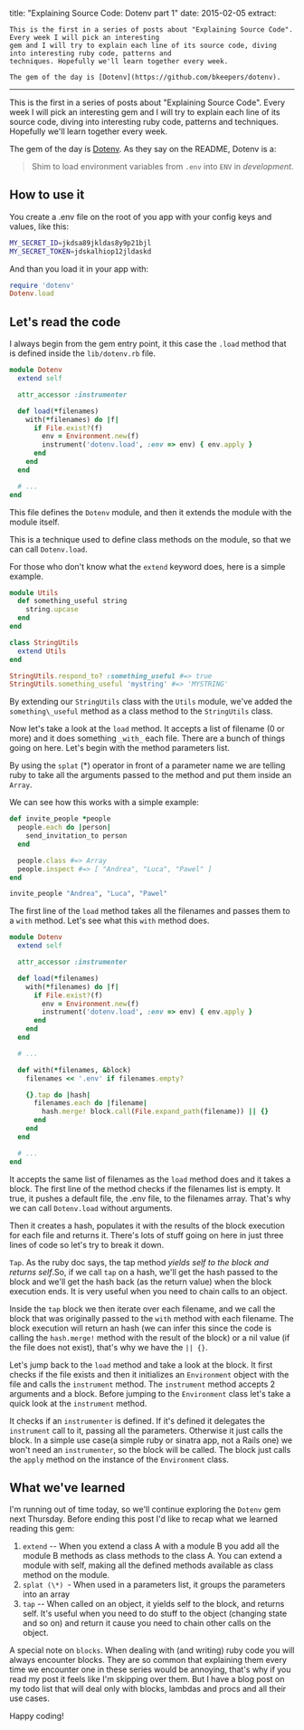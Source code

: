 title: "Explaining Source Code: Dotenv part 1"
date: 2015-02-05
extract:
  >
    This is the first in a series of posts about "Explaining Source Code". Every week I will pick an interesting
    gem and I will try to explain each line of its source code, diving into interesting ruby code, patterns and
    techniques. Hopefully we'll learn together every week.

    The gem of the day is [Dotenv](https://github.com/bkeepers/dotenv).
---
This is the first in a series of posts about "Explaining Source Code". Every week I will pick an interesting
gem and I will try to explain each line of its source code, diving into interesting ruby code, patterns and
techniques. Hopefully we'll learn together every week.

The gem of the day is [Dotenv](https://github.com/bkeepers/dotenv).
As they say on the README, Dotenv is a:

> Shim to load environment variables from `.env` into `ENV` in _development_.

## How to use it

You create a .env file on the root of you app with your config keys and values, like this:

```bash
MY_SECRET_ID=jkdsa89jkldas8y9p21bjl
MY_SECRET_TOKEN=jdskalhiop12jldaskd
```

And than you load it in your app with:

```ruby
require 'dotenv'
Dotenv.load
```

## Let's read the code

I always begin from the gem entry point, it this case the `.load` method that is defined inside the
`lib/dotenv.rb` file.

```ruby
module Dotenv
  extend self

  attr_accessor :instrumenter

  def load(*filenames)
    with(*filenames) do |f|
      if File.exist?(f)
        env = Environment.new(f)
        instrument('dotenv.load', :env => env) { env.apply }
      end
    end
  end

  # ...
end
```

This file defines the `Dotenv` module, and then it extends the module with the module itself.

This is a technique used to define class methods on the module, so that we can call `Dotenv.load`.

For those who don't know what the `extend` keyword does, here is a simple example.

```ruby
module Utils
  def something_useful string
    string.upcase
  end
end

class StringUtils
  extend Utils
end

StringUtils.respond_to? :something_useful #=> true
StringUtils.something_useful 'mystring' #=> 'MYSTRING'
```

By extending our `StringUtils` class with the `Utils` module, we've added the `something\_useful` method
as a class method to the `StringUtils` class.

Now let's take a look at the `load` method. It accepts a list of filename (0 or more) and it does something
`_with_` each file.
There are a bunch of things going on here. Let's begin with the method parameters list.

By using the `splat` (\*) operator in front of a parameter name we are telling ruby to take all the
arguments passed to the method and put them inside an `Array`.

We can see how this works with a simple example:

```ruby
def invite_people *people
  people.each do |person|
    send_invitation_to person
  end

  people.class #=> Array
  people.inspect #=> [ "Andrea", "Luca", "Pawel" ]
end

invite_people "Andrea", "Luca", "Pawel"
```

The first line of the `load` method takes all the filenames and passes them to a `with` method.
Let's see what this `with` method does.

```ruby
module Dotenv
  extend self

  attr_accessor :instrumenter

  def load(*filenames)
    with(*filenames) do |f|
      if File.exist?(f)
        env = Environment.new(f)
        instrument('dotenv.load', :env => env) { env.apply }
      end
    end
  end

  # ...

  def with(*filenames, &block)
    filenames << '.env' if filenames.empty?

    {}.tap do |hash|
      filenames.each do |filename|
        hash.merge! block.call(File.expand_path(filename)) || {}
      end
    end
  end

  # ...
end
```

It accepts the same list of filenames as the `load` method does and it takes a block. The first line of the
method checks if the filenames list is empty. It true, it pushes a default file, the .env file, to the
filenames array. That's why we can call `Dotenv.load` without arguments.

Then it creates a hash, populates it with the results of the block execution for each file and returns it.
There's lots of stuff going on here in just three lines of code so let's try to break it down.

`Tap`. As the ruby doc says, the tap method _yields self to the block and returns self_.So, if we call `tap`
on a hash, we'll get the hash passed to the block and we'll get the hash back (as the return value) when the
block execution ends. It is very useful when you need to chain calls to an object.

Inside the `tap` block we then iterate over each filename, and we call the block that was originally passed
to the `with` method with each filename. The block execution will return an hash (we can infer this since the
code is calling the `hash.merge!` method with the result of the block) or a nil value (if the file does not
exist), that's why we have the `|| {}`.

Let's jump back to the `load` method and take a look at the block. It first checks if the file exists and
then it initializes an `Environment` object with the file and calls the `instrument` method. The `instrument`
method accepts 2 arguments and a block. Before jumping to the `Environment` class let's take a quick look at
the `instrument` method.

It checks if an `instrumenter` is defined. If it's defined it delegates the `instrument` call to it, passing
all the parameters. Otherwise it just calls the block. In a simple use case(a simple ruby or sinatra app, not
a Rails one) we won't need an `instrumenter`, so the block will be called. The block just calls the `apply`
method on the instance of the `Environment` class.

## What we've learned

I'm running out of time today, so we'll continue exploring the `Dotenv` gem next Thursday. Before ending this
post I'd like to recap what we learned reading this gem:

1. `extend` -- When you extend a class A with a module B you add all the module B methods as class methods to
the class A. You can extend a module with self, making all the defined methods available as class method on
the module.
2. `splat (\*) `- When used in a parameters list, it groups the parameters into an array
3. `tap` -- When called on an object, it yields self to the block, and returns self. It's useful when you need
to do stuff to the object (changing state and so on) and return it cause you need to chain other calls on the
object.

A special note on `blocks`. When dealing with (and writing) ruby code you will always encounter blocks. They
are so common that explaining them every time we encounter one in these series would be annoying, that's why
if you read my post it feels like I'm skipping over them. But I have a blog post on my todo list that will
deal only with blocks, lambdas and procs and all their use cases.

Happy coding!
